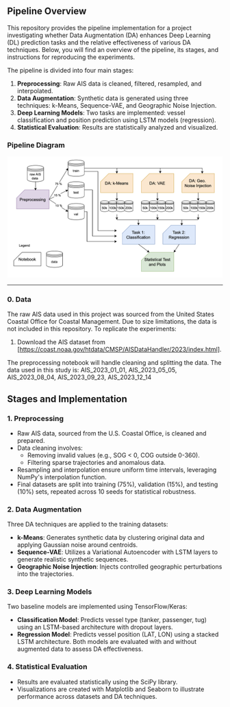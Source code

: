 ## Pipeline Overview

This repository provides the pipeline implementation for a project investigating whether Data Augmentation (DA) enhances Deep Learning (DL) prediction tasks and the relative effectiveness of various DA techniques. Below, you will find an overview of the pipeline, its stages, and instructions for reproducing the experiments.

The pipeline is divided into four main stages:
1. **Preprocessing**: Raw AIS data is cleaned, filtered, resampled, and interpolated.
2. **Data Augmentation**: Synthetic data is generated using three techniques: k-Means, Sequence-VAE, and Geographic Noise Injection.
3. **Deep Learning Models**: Two tasks are implemented: vessel classification and position prediction using LSTM models (regression).
4. **Statistical Evaluation**: Results are statistically analyzed and visualized.

### Pipeline Diagram

![Pipeline Diagram](img/pipeline.png)

---

### 0. **Data**
The raw AIS data used in this project was sourced from the United States Coastal Office for Coastal Management. Due to size limitations, the data is not included in this repository. To replicate the experiments:

1. Download the AIS dataset from [https://coast.noaa.gov/htdata/CMSP/AISDataHandler/2023/index.html].

The preprocessing notebook will handle cleaning and splitting the data.
The data used in this study is: AIS_2023_01_01, AIS_2023_05_05, AIS_2023_08_04, AIS_2023_09_23, AIS_2023_12_14

## Stages and Implementation

### 1. Preprocessing
- Raw AIS data, sourced from the U.S. Coastal Office, is cleaned and prepared.
- Data cleaning involves:
  - Removing invalid values (e.g., SOG < 0, COG outside 0-360).
  - Filtering sparse trajectories and anomalous data.
- Resampling and interpolation ensure uniform time intervals, leveraging NumPy's interpolation function.
- Final datasets are split into training (75%), validation (15%), and testing (10%) sets, repeated across 10 seeds for statistical robustness.

### 2. Data Augmentation
Three DA techniques are applied to the training datasets:
- **k-Means**: Generates synthetic data by clustering original data and applying Gaussian noise around centroids.
- **Sequence-VAE**: Utilizes a Variational Autoencoder with LSTM layers to generate realistic synthetic sequences.
- **Geographic Noise Injection**: Injects controlled geographic perturbations into the trajectories.

### 3. Deep Learning Models
Two baseline models are implemented using TensorFlow/Keras:
- **Classification Model**: Predicts vessel type (tanker, passenger, tug) using an LSTM-based architecture with dropout layers.
- **Regression Model**: Predicts vessel position (LAT, LON) using a stacked LSTM architecture.
Both models are evaluated with and without augmented data to assess DA effectiveness.

### 4. Statistical Evaluation
- Results are evaluated statistically using the SciPy library.
- Visualizations are created with Matplotlib and Seaborn to illustrate performance across datasets and DA techniques.
